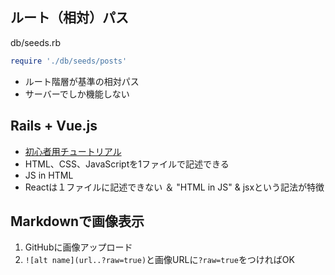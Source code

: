 ## ルート（相対）パス

db/seeds.rb
```ruby
require './db/seeds/posts'
```
- ルート階層が基準の相対パス
- サーバーでしか機能しない

## Rails + Vue.js
- [初心者用チュートリアル](https://www.techpit.jp/courses/195)
- HTML、CSS、JavaScriptを1ファイルで記述できる
- JS in HTML
- Reactは１ファイルに記述できない ＆ "HTML in JS" & jsxという記法が特徴

## Markdownで画像表示
1. GitHubに画像アップロード
2. `![alt name](url..?raw=true)`と画像URLに`?raw=true`をつければOK